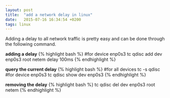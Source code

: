 ```yaml
---
layout: post
title:  "add a network delay in linux"
date:   2015-07-16 16:34:54 +0200
tags: linux
---
```

Adding a delay to all network traffic is pretty easy and can be done through the following command.

**adding a delay**
{% highlight bash %}
#for device enp0s3
tc qdisc add dev enp0s3 root netem delay 100ms
{% endhighlight %}

**query the current delay**
{% highlight bash %}
#for all devices
tc -s qdisc
#for device enp0s3
tc qdisc show dev enp0s3
{% endhighlight %}

**removing the delay**
{% highlight bash %}
tc qdisc del dev enp0s3 root netem
{% endhighlight %}
